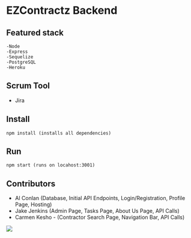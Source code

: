 # EZContractz Backend

## Featured stack

    -Node
    -Express
    -Sequelize
    -PostgreSQL
    -Heroku

## Scrum Tool

- Jira

## Install

    npm install (installs all dependencies)

## Run

    npm start (runs on locahost:3001)

## Contributors

- Al Conlan (Database, Initial API Endpoints, Login/Registration, Profile Page, Hosting)
- Jake Jenkins (Admin Page, Tasks Page, About Us Page, API Calls)
- Carmen Kesho - (Contractor Search Page, Navigation Bar, API Calls)

<a href="https://github.com/AlfredConlan/ezcontractz-backend/graphs/contributors">
  <img src="https://contrib.rocks/image?repo=AlfredConlan/ezcontractz-backend" />
</a>
